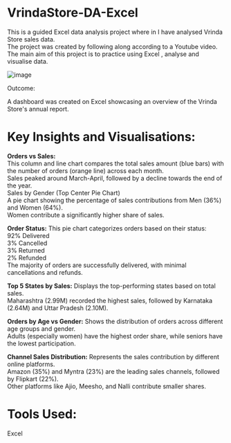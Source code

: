 # VrindaStore-DA-Excel

This is a guided Excel data analysis project where in I have analysed Vrinda Store sales data.   
The project was created by following along according to a Youtube video.  
The main aim of this project is to practice using Excel , analyse and visualise data.  

  
![image](https://github.com/user-attachments/assets/680d8402-befe-47f7-a057-375d85059c6a)    

Outcome:

A dashboard was created on Excel showcasing an overview of the Vrinda Store's annual report.


# Key Insights and Visualisations:  
**Orders vs Sales:**  
This column and line chart compares the total sales amount (blue bars) with the number of orders (orange line) across each month.  
Sales peaked around March-April, followed by a decline towards the end of the year.  
Sales by Gender (Top Center Pie Chart)  
A pie chart showing the percentage of sales contributions from Men (36%) and Women (64%).  
Women contribute a significantly higher share of sales.  
  
**Order Status:**
This pie chart categorizes orders based on their status:  
92% Delivered  
3% Cancelled  
3% Returned  
2% Refunded  
The majority of orders are successfully delivered, with minimal cancellations and refunds.  
  
**Top 5 States by Sales:** 
Displays the top-performing states based on total sales.  
Maharashtra (2.99M) recorded the highest sales, followed by Karnataka (2.64M) and Uttar Pradesh (2.10M).  

**Orders by Age vs Gender:** 
Shows the distribution of orders across different age groups and gender.  
Adults (especially women) have the highest order share, while seniors have the lowest participation.  

**Channel Sales Distribution:** 
Represents the sales contribution by different online platforms.  
Amazon (35%) and Myntra (23%) are the leading sales channels, followed by Flipkart (22%).  
Other platforms like Ajio, Meesho, and Nalli contribute smaller shares.  
  

# Tools Used:  
Excel  

